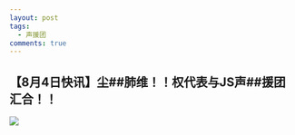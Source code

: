 ```yaml
---
layout: post
tags:
  - 声援团
comments: true
---
```

## 【8月4日快讯】尘##肺维！！权代表与JS声##援团汇合！！

![](http://wx3.sinaimg.cn/mw690/0060lm7Tly1ftykvnnl40j30u01f1gz7.jpg)
